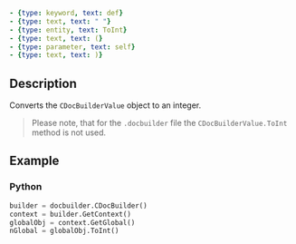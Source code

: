 ```yml signature
- {type: keyword, text: def}
- {type: text, text: " "}
- {type: entity, text: ToInt}
- {type: text, text: (}
- {type: parameter, text: self}
- {type: text, text: )}
```

## Description

Converts the `CDocBuilderValue` object to an integer.

> Please note, that for the `.docbuilder` file the `CDocBuilderValue.ToInt` method is not used.

## Example

### Python

``` py
builder = docbuilder.CDocBuilder()
context = builder.GetContext()
globalObj = context.GetGlobal()
nGlobal = globalObj.ToInt()
```
